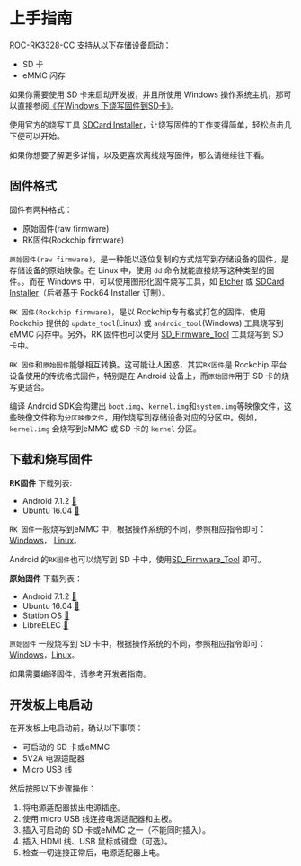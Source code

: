 # 上手指南

[ROC-RK3328-CC] 支持从以下存储设备启动：
 - SD 卡
 - eMMC 闪存

如果你需要使用 SD 卡来启动开发板，并且所使用 Windows 操作系统主机，那可以直接参阅[《在Windows 下烧写固件到SD卡》](flash_sd_windows.html)。

使用官方的烧写工具 [SDCard Installer]，让烧写固件的工作变得简单，轻松点击几下便可以开始。

如果你想要了解更多详情，以及更喜欢离线烧写固件，那么请继续往下看。

## 固件格式

固件有两种格式：
 - 原始固件(raw firmware)
 - RK固件(Rockchip firmware)
 
`原始固件(raw firmware)`，是一种能以逐位复制的方式烧写到存储设备的固件，是存储设备的原始映像。在 Linux 中，使用 `dd` 命令就能直接烧写这种类型的固件。。而在 Windows 中，可以使用图形化固件烧写工具，如 [Etcher] 或 [SDCard Installer]（后者基于 Rock64 Installer 订制）。

`RK 固件(Rockchip firmware)`，是以 Rockchip专有格式打包的固件，使用 Rockchip 提供的 `update_tool`(Linux) 或 `android_tool`(Windows) 工具烧写到eMMC 闪存中。另外，RK 固件也可以使用 [SD_Firmware_Tool] 工具烧写到 SD 卡中。

`RK 固件`和`原始固件`能够相互转换。这可能让人困惑，其实`RK固件`是 Rockchip 平台设备使用的传统格式固件，特别是在 Android 设备上，而`原始固件`用于 SD 卡的烧写更适合。

编译 Android SDK会构建出 `boot.img`、`kernel.img`和`system.img`等映像文件，这些映像文件称为`分区映像文件`，用作烧写到存储设备对应的分区中。例如，`kernel.img` 会烧写到eMMC 或 SD 卡的 `kernel` 分区。

## 下载和烧写固件

**RK固件** 下载列表:
 - Android 7.1.2 [💾](http://www.t-firefly.com/share/index/listpath/id/08cb58f6a5f8e4977275bd45a446764f.html)
 - Ubuntu 16.04 [💾](http://www.t-firefly.com/share/index/listpath/id/b99bb982578de0acf7261f96be2b8ba2.html)

`RK 固件`一般烧写到eMMC 中，根据操作系统的不同，参照相应指令即可：[Windows](flash_emmc_windows.html)， [Linux](flash_emmc_linux.html)。

Android 的`RK固件`也可以烧写到 SD 卡中，使用[SD_Firmware_Tool](flash_sd_windows.html#flashing-rockchip-firmware) 即可。

**原始固件** 下载列表：
 - Android 7.1.2 [💾](http://t-firefly.oss-cn-hangzhou.aliyuncs.com/product/RK3328/Firmware/Android/ROC-RK3328-CC_Android7.1.2_180411/ROC-RK3328-CC_Android7.1.2_180411.img.gz)
 - Ubuntu 16.04 [💾](http://download.t-firefly.com/product/RK3328/Firmware/Linux/ROC-RK3328-CC_Ubuntu16.04_Arch64_20180315/ROC-RK3328-CC_Ubuntu16.04_Arch64_20180315.zip)
 - Station OS [💾](http://download.t-firefly.com/product/Station%20OS/Station_OS_for_ROC-RK3328-CC_SDCard_Installer_v1.2.3.zip)
 - LibreELEC [💾](http://download.t-firefly.com/product/RK3328/Firmware/Linux/LibreELEC/ROC-RK3328-CC_LibreELEC9.0_180324/ROC-RK3328-CC_LibreELEC9.0_180324.zip)

`原始固件` 一般烧写到 SD 卡中，根据操作系统的不同，参照相应指令即可：[Windows](flash_sd_windows.html)，[Linux](flash_sd_linux.html)。

如果需要编译固件，请参考开发者指南。

## 开发板上电启动

在开发板上电启动前，确认以下事项：
 - 可启动的 SD 卡或eMMC
 - 5V2A 电源适配器
 - Micro USB 线

然后按照以下步骤操作：

 1. 将电源适配器拔出电源插座。
 2. 使用 micro USB 线连接电源适配器和主板。
 3. 插入可启动的 SD 卡或eMMC 之一（不能同时插入）。
 4. 插入 HDMI 线、USB 鼠标或键盘（可选）。
 5. 检查一切连接正常后，电源适配器上电。

[ROC-RK3328-CC]: http://en.t-firefly.com/product/rocrk3328cc.html "ROC-RK3328-CC Official Website"
[SDCard Installer]: http://www.t-firefly.com/share/index/index/id/acd8e1e37176fba5bf61fb7bf4503998.html
[Etcher]: https://etcher.io
[SD_Firmware_Tool]: https://pan.baidu.com/s/1migPY1U#list/path=%2FPublic%2FDevBoard%2FROC-RK3328-CC%2FTools%2FSD_Firmware_Tool&parentPath=%2FPublic%2FDevBoard%2FROC-RK3328-CC
[AndroidTool]: https://pan.baidu.com/s/1migPY1U#list/path=%2FPublic%2FDevBoard%2FROC-RK3328-CC%2FTools%2FAndroidTool&parentPath=%2FPublic%2FDevBoard%2FROC-RK3328-CC
